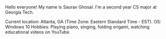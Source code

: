 Hello everyone!
My name is Saurav Ghosal. I'm a second year CS major at Georgia Tech.

Current location: Atlanta, GA (Time Zone: Eastern Standard Time - EST). 
OS: Windows 10
Hobbies: Playing piano, singing, folding origami, watching educational videos on YouTube
